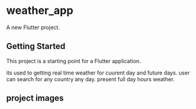 # weather_app

A new Flutter project.

## Getting Started

This project is a starting point for a Flutter application.

its used to getting real time weather for cuurent day and future days.
user  can search for any country any day.
present full day hours weather.
## project images

